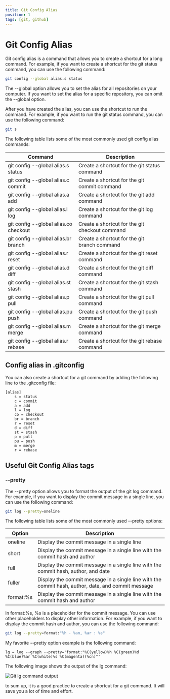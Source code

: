 ```yaml
---
title: Git Config Alias
position: 1
tags: [git, github]
---
```


# Git Config Alias

Git config alias is a command that allows you to create a shortcut for a long command. For example, if you want to create a shortcut for the git status command, you can use the following command:

```bash
git config --global alias.s status
```

The --global option allows you to set the alias for all repositories on your computer. If you want to set the alias for a specific repository, you can omit the --global option.

After you have created the alias, you can use the shortcut to run the command. For example, if you want to run the git status command, you can use the following command:

```bash
git s
```

The following table lists some of the most commonly used git config alias commands:

| Command                               | Description                                    |
| ------------------------------------- | ---------------------------------------------- |
| git config --global alias.s status    | Create a shortcut for the git status command   |
| git config --global alias.c commit    | Create a shortcut for the git commit command   |
| git config --global alias.a add       | Create a shortcut for the git add command      |
| git config --global alias.l log       | Create a shortcut for the git log command      |
| git config --global alias.co checkout | Create a shortcut for the git checkout command |
| git config --global alias.br branch   | Create a shortcut for the git branch command   |
| git config --global alias.r reset     | Create a shortcut for the git reset command    |
| git config --global alias.d diff      | Create a shortcut for the git diff command     |
| git config --global alias.st stash    | Create a shortcut for the git stash command    |
| git config --global alias.p pull      | Create a shortcut for the git pull command     |
| git config --global alias.pu push     | Create a shortcut for the git push command     |
| git config --global alias.m merge     | Create a shortcut for the git merge command    |
| git config --global alias.r rebase    | Create a shortcut for the git rebase command   |

## Config alias in .gitconfig

You can also create a shortcut for a git command by adding the following line to the .gitconfig file:

```config title="~/.gitconfig"
[alias]
    s = status
    c = commit
    a = add
    l = log
    co = checkout
    br = branch
    r = reset
    d = diff
    st = stash
    p = pull
    pu = push
    m = merge
    r = rebase
```

## Useful Git Config Alias tags

### --pretty

The --pretty option allows you to format the output of the git log command. For example, if you want to display the commit message in a single line, you can use the following command:

```bash
git log --pretty=oneline
```

The following table lists some of the most commonly used --pretty options:

| Option    | Description                                                                                        |
| --------- | -------------------------------------------------------------------------------------------------- |
| oneline   | Display the commit message in a single line                                                        |
| short     | Display the commit message in a single line with the commit hash and author                        |
| full      | Display the commit message in a single line with the commit hash, author, and date                 |
| fuller    | Display the commit message in a single line with the commit hash, author, date, and commit message |
| format:%s | Display the commit message in a single line with the commit hash and author                        |

In format:%s, %s is a placeholder for the commit message. You can use other placeholders to display other information. For example, if you want to display the commit hash and author, you can use the following command:

```bash
git log --pretty=format:"%h - %an, %ar : %s"
```

My favorite --pretty option example is the following command:

```title="~/.gitconfig"
lg = log --graph --pretty='format:"%C(yellow)%h %C(green)%d %C(blue)%ar %C(white)%s %C(magenta)(%cn)"'
```

The following image shows the output of the lg command:

![Git lg command output](https://image-server.dev-eric.ml/docs-git-lg.png)

to sum up, it is a good practice to create a shortcut for a git command. It will save you a lot of time and effort.
